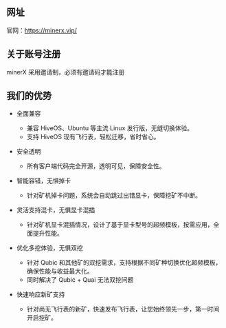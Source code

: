 ## 网址
官网：https://minerx.vip/



## 关于账号注册

minerX 采用邀请制，必须有邀请码才能注册



## 我们的优势

- 全面兼容
  - 兼容 HiveOS、Ubuntu 等主流 Linux 发行版，无缝切换体验。
  - 支持 HiveOS 现有飞行表，轻松迁移，省时省心。

- 安全透明

  - 所有客户端代码完全开源，透明可见，保障安全性。

- 智能容错，无惧掉卡

  - 针对矿机掉卡问题，系统会自动跳过出错显卡，保障挖矿不中断。

- 灵活支持混卡，无惧显卡混插

  - 针对矿机显卡混插情况，设计了基于显卡型号的超频模板，按需应用，全面提升性能。

- 优化多挖体验，无惧双挖
  - 针对 Qubic 和其他矿的双挖需求，支持根据不同矿种切换优化超频模板，确保性能与收益最大化。
  - 同时解决了 Qubic + Quai 无法双挖问题
- 快速响应新矿支持
  - 针对尚无飞行表的新矿，快速发布飞行表，让您始终领先一步，第一时间开启挖矿。

